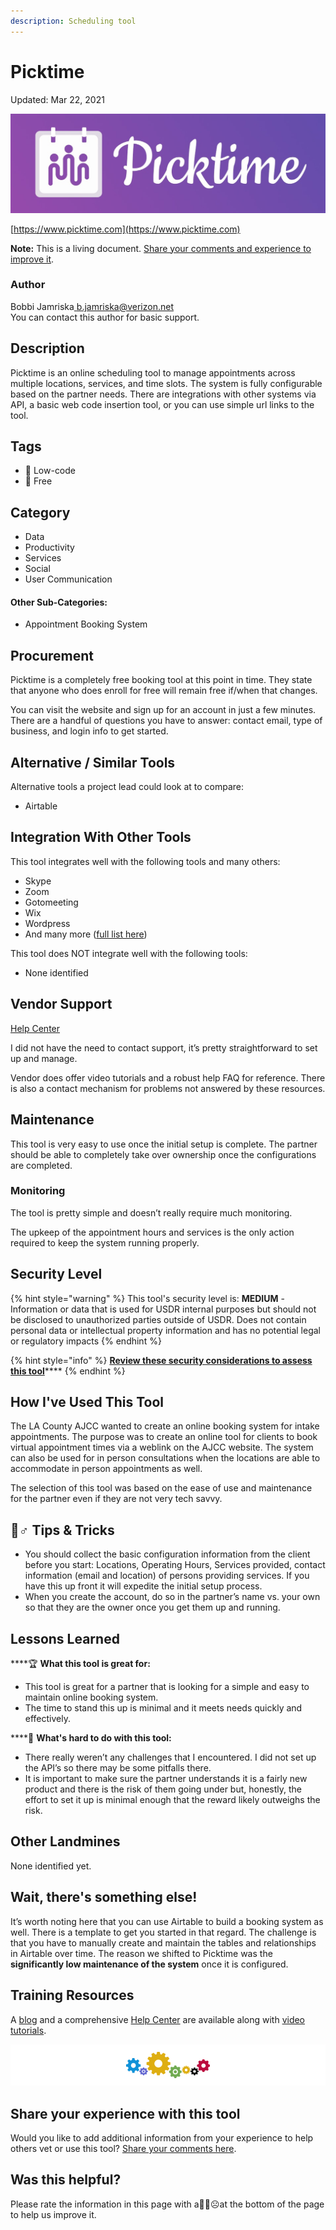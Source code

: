 ```yaml
---
description: Scheduling tool
---
```


# Picktime

Updated: Mar 22, 2021

![](.gitbook/assets/picktime_logo.png)

[https://www.picktime.com](https://www.picktime.com)

**Note:** This is a living document. [Share your comments and experience to improve it](https://form.jotform.com/210477511316045).

### Author

Bobbi Jamriska[ b.jamriska@verizon.net](mailto:b.jamriska@verizon.net)  
You can contact this author for basic support.

## Description <a id="h.7w7zez36b1wy"></a>

‌Picktime is an online scheduling tool to manage appointments across multiple locations, services, and time slots. The system is fully configurable based on the partner needs. There are integrations with other systems via API, a basic web code insertion tool, or you can use simple url links to the tool.

## Tags <a id="h.6mnfw9pne09c"></a>

* 🔧  Low-code
* 🎁  Free

## Category <a id="h.275oysyrlu3w"></a>

* Data
* Productivity
* Services
* Social
* User Communication

#### Other Sub-Categories: <a id="h.fn3agtlxydsb"></a>

* ‌Appointment Booking System

## ‌Procurement <a id="h.go61rzbnc73"></a>

Picktime is a completely free booking tool at this point in time. They state that anyone who does enroll for free will remain free if/when that changes.

You can visit the website and sign up for an account in just a few minutes. There are a handful of questions you have to answer: contact email, type of business, and login info to get started.

## Alternative / Similar Tools <a id="h.ru44st8agyw1"></a>

‌‌Alternative tools a project lead could look at to compare:

* Airtable

## Integration With Other Tools <a id="h.ojoayjospnj2"></a>

This tool integrates well with the following tools and many others:

* Skype
* Zoom
* Gotomeeting
* Wix
* Wordpress
* And many more \([full list here](https://www.picktime.com/integrations)\)

This tool does NOT integrate well with the following tools:

* None identified

## Vendor Support <a id="h.e50orjda7y75"></a>

[Help Center](https://support.picktime.com/)

I did not have the need to contact support, it’s pretty straightforward to set up and manage.

Vendor does offer video tutorials and a robust help FAQ for reference. There is also a contact mechanism for problems not answered by these resources.

## Maintenance <a id="h.o456lrtyv134"></a>

This tool is very easy to use once the initial setup is complete. The partner should be able to completely take over ownership once the configurations are completed.

### Monitoring <a id="h.mkbsvjvtwwdv"></a>

The tool is pretty simple and doesn’t really require much monitoring.

The upkeep of the appointment hours and services is the only action required to keep the system running properly.

## Security Level <a id="h.wp27bo5hatdz"></a>

{% hint style="warning" %}
This tool's security level is: **MEDIUM** - Information or data that is used for USDR internal purposes but should not be disclosed to unauthorized parties outside of USDR. Does not contain personal data or intellectual property information and has no potential legal or regulatory impacts
{% endhint %}

{% hint style="info" %}
[**Review these security considerations to assess this tool**](usdr-tool-guidelines/data-security.md#security-how-sensitive-is-the-data)\*\*\*\*
{% endhint %}

## How I've Used This Tool <a id="h.flwakkvuwzba"></a>

The LA County AJCC wanted to create an online booking system for intake appointments. The purpose was to create an online tool for clients to book virtual appointment times via a weblink on the AJCC website. The system can also be used for in person consultations when the locations are able to accommodate in person appointments as well.

The selection of this tool was based on the ease of use and maintenance for the partner even if they are not very tech savvy.

## 🧙♂ Tips & Tricks <a id="h.wrvy8ngdpil0"></a>

* You should collect the basic configuration information from the client before you start: Locations, Operating Hours, Services provided, contact information \(email and location\) of persons providing services. If you have this up front it will expedite the initial setup process.
* When you create the account, do so in the partner’s name vs. your own so that they are the owner once you get them up and running.

## Lessons Learned <a id="h.9j1dk9qzdv6e"></a>

\*\*\*\*🏆 **What this tool is great for:**

* This tool is great for a partner that is looking for a simple and easy to maintain online booking system.
* The time to stand this up is minimal and it meets needs quickly and effectively.

\*\*\*\*🌵 **What's hard to do with this tool:**

* There really weren’t any challenges that I encountered. I did not set up the API’s so there may be some pitfalls there.
* It is important to make sure the partner understands it is a fairly new product and there is the risk of them going under but, honestly, the effort to set it up is minimal enough that the reward likely outweighs the risk.

## Other Landmines

‌None identified yet.

## Wait, there's something else! <a id="h.citc7idtx8n3"></a>

It’s worth noting here that you can use Airtable to build a booking system as well. There is a template to get you started in that regard. The challenge is that you have to manually create and maintain the tables and relationships in Airtable over time. The reason we shifted to Picktime was the **significantly low maintenance of the system** once it is configured.

## Training Resources <a id="h.jjhr8ylgtcxa"></a>

A [blog](https://blog.picktime.com/) and a comprehensive [Help Center](https://support.picktime.com/) are available along with [video tutorials](https://support.picktime.com/container/show/14453).



![](.gitbook/assets/gears_banner-divider.png)

## Share your experience with this tool

Would you like to add additional information from your experience to help others vet or use this tool? [Share your comments here](https://form.jotform.com/210477511316045).

## Was this helpful? 

Please rate the information in this page with a🙂😐☹at the bottom of the page to help us improve it. 


